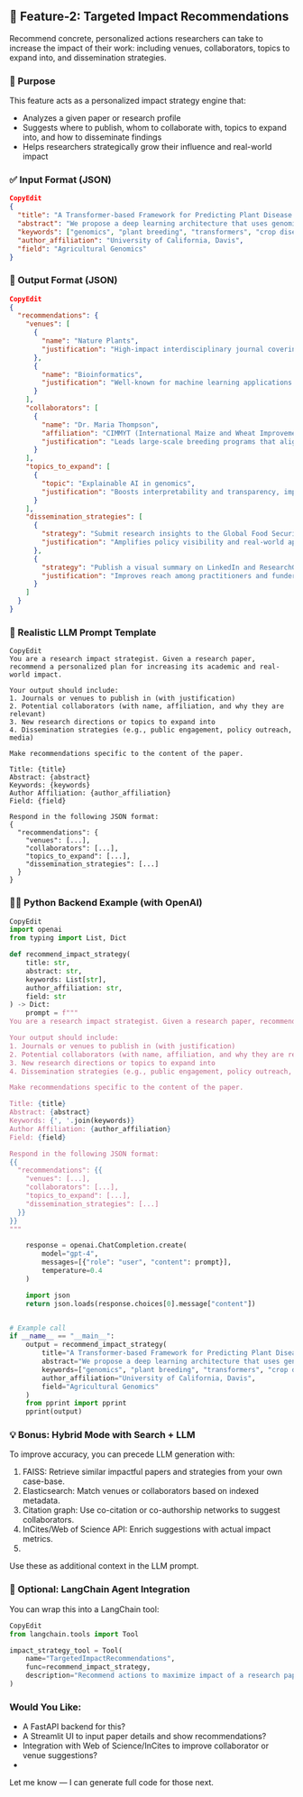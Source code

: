 
## 🎯 Feature-2: Targeted Impact Recommendations

Recommend concrete, personalized actions researchers can take to increase the impact of their work: including venues, collaborators, topics to expand into, and dissemination strategies.

### 🧠 Purpose

This feature acts as a personalized impact strategy engine that:

* Analyzes a given paper or research profile
* Suggests where to publish, whom to collaborate with, topics to expand into, and how to disseminate findings
* Helps researchers strategically grow their influence and real-world impact

### ✅ Input Format (JSON)

```json
CopyEdit
{
  "title": "A Transformer-based Framework for Predicting Plant Disease Resistance Genes",
  "abstract": "We propose a deep learning architecture that uses genomic sequences to predict disease resistance in crop plants. The model achieves high accuracy across multiple plant species and can assist breeders in improving food security.",
  "keywords": ["genomics", "plant breeding", "transformers", "crop disease", "deep learning"],
  "author_affiliation": "University of California, Davis",
  "field": "Agricultural Genomics"
}
```


### 🎯 Output Format (JSON)

```json
CopyEdit
{
  "recommendations": {
    "venues": [
      {
        "name": "Nature Plants",
        "justification": "High-impact interdisciplinary journal covering plant biology and biotechnology."
      },
      {
        "name": "Bioinformatics",
        "justification": "Well-known for machine learning applications in biological systems."
      }
    ],
    "collaborators": [
      {
        "name": "Dr. Maria Thompson",
        "affiliation": "CIMMYT (International Maize and Wheat Improvement Center)",
        "justification": "Leads large-scale breeding programs that align with the paper’s application goals."
      }
    ],
    "topics_to_expand": [
      {
        "topic": "Explainable AI in genomics",
        "justification": "Boosts interpretability and transparency, improving adoption by biologists and policymakers."
      }
    ],
    "dissemination_strategies": [
      {
        "strategy": "Submit research insights to the Global Food Security Policy Brief Series.",
        "justification": "Amplifies policy visibility and real-world application in food security efforts."
      },
      {
        "strategy": "Publish a visual summary on LinkedIn and ResearchGate.",
        "justification": "Improves reach among practitioners and funders outside academia."
      }
    ]
  }
}
```


### 🧠 Realistic LLM Prompt Template

```text
CopyEdit
You are a research impact strategist. Given a research paper, recommend a personalized plan for increasing its academic and real-world impact.

Your output should include:
1. Journals or venues to publish in (with justification)
2. Potential collaborators (with name, affiliation, and why they are relevant)
3. New research directions or topics to expand into
4. Dissemination strategies (e.g., public engagement, policy outreach, media)

Make recommendations specific to the content of the paper.

Title: {title}
Abstract: {abstract}
Keywords: {keywords}
Author Affiliation: {author_affiliation}
Field: {field}

Respond in the following JSON format:
{
  "recommendations": {
    "venues": [...],
    "collaborators": [...],
    "topics_to_expand": [...],
    "dissemination_strategies": [...]
  }
}
```


### 🧑‍💻 Python Backend Example (with OpenAI)


```python
CopyEdit
import openai
from typing import List, Dict

def recommend_impact_strategy(
    title: str,
    abstract: str,
    keywords: List[str],
    author_affiliation: str,
    field: str
) -> Dict:
    prompt = f"""
You are a research impact strategist. Given a research paper, recommend a personalized plan for increasing its academic and real-world impact.

Your output should include:
1. Journals or venues to publish in (with justification)
2. Potential collaborators (with name, affiliation, and why they are relevant)
3. New research directions or topics to expand into
4. Dissemination strategies (e.g., public engagement, policy outreach, media)

Make recommendations specific to the content of the paper.

Title: {title}
Abstract: {abstract}
Keywords: {', '.join(keywords)}
Author Affiliation: {author_affiliation}
Field: {field}

Respond in the following JSON format:
{{
  "recommendations": {{
    "venues": [...],
    "collaborators": [...],
    "topics_to_expand": [...],
    "dissemination_strategies": [...]
  }}
}}
"""

    response = openai.ChatCompletion.create(
        model="gpt-4",
        messages=[{"role": "user", "content": prompt}],
        temperature=0.4
    )

    import json
    return json.loads(response.choices[0].message["content"])


# Example call
if __name__ == "__main__":
    output = recommend_impact_strategy(
        title="A Transformer-based Framework for Predicting Plant Disease Resistance Genes",
        abstract="We propose a deep learning architecture that uses genomic sequences...",
        keywords=["genomics", "plant breeding", "transformers", "crop disease", "deep learning"],
        author_affiliation="University of California, Davis",
        field="Agricultural Genomics"
    )
    from pprint import pprint
    pprint(output)
```


### 💡 Bonus: Hybrid Mode with Search + LLM

To improve accuracy, you can precede LLM generation with:

1. FAISS: Retrieve similar impactful papers and strategies from your own case-base.
2. Elasticsearch: Match venues or collaborators based on indexed metadata.
3. Citation graph: Use co-citation or co-authorship networks to suggest collaborators.
4. InCites/Web of Science API: Enrich suggestions with actual impact metrics.
5. 
Use these as additional context in the LLM prompt.


### 🧰 Optional: LangChain Agent Integration

You can wrap this into a LangChain tool:

```python
CopyEdit
from langchain.tools import Tool

impact_strategy_tool = Tool(
    name="TargetedImpactRecommendations",
    func=recommend_impact_strategy,
    description="Recommend actions to maximize impact of a research paper including venues, collaborations, new directions, and outreach."
)
```

### Would You Like:

* A FastAPI backend for this?
* A Streamlit UI to input paper details and show recommendations?
* Integration with Web of Science/InCites to improve collaborator or venue suggestions?
* 
Let me know — I can generate full code for those next.
